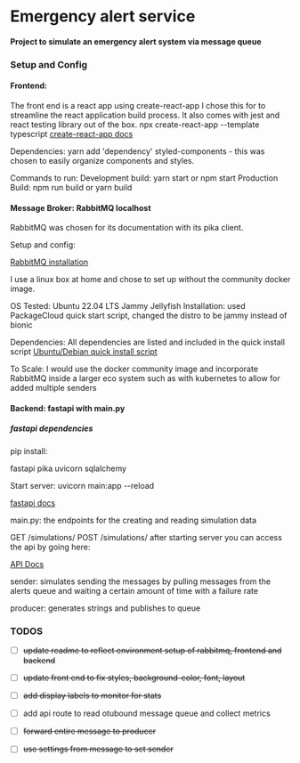 # Emergency alert service

#### Project to simulate an emergency alert system via message queue



### Setup and Config

#### Frontend: 
The front end is a react app using create-react-app
I chose this for to streamline the react application build process.
It also comes with jest and react testing library out of the box.
npx create-react-app --template typescript
[create-react-app docs](https://create-react-app.dev/docs/getting-started)

Dependencies:
    yarn add 'dependency'
    styled-components - this was chosen to easily organize components and styles.

Commands to run: 
Development build: yarn start or npm start 
Production Build: npm run build or yarn build

#### Message Broker: RabbitMQ localhost 

RabbitMQ was chosen for its documentation with its pika client. 

Setup and config:

[RabbitMQ installation](https://www.rabbitmq.com/download.html)

I use a linux box at home and chose to set up without the community docker image. 

OS Tested: Ubuntu 22.04 LTS Jammy Jellyfish
Installation: used PackageCloud quick start script, changed the distro to be jammy instead of bionic

Dependencies:
All dependencies are listed and included in the quick install script
[Ubuntu/Debian quick install script](https://www.rabbitmq.com/install-debian.html)

To Scale: 
I would use the docker community image and incorporate RabbitMQ inside a larger eco system such as with kubernetes to allow for added multiple senders


#### Backend: fastapi with main.py

##### fastapi dependencies

pip install:

fastapi
pika
uvicorn
sqlalchemy

Start server: uvicorn main:app --reload

[fastapi docs](https://fastapi.tiangolo.com/tutorial/first-steps/)

main.py: the endpoints  for the creating and reading simulation data

GET /simulations/
POST /simulations/ 
after starting server you can access the api by going here:

[API Docs](http://127.0.0.1:8000/docs)

sender: simulates sending the messages by pulling messages from the alerts queue and waiting a certain amount of time with a failure rate

producer: generates strings and publishes to queue



### TODOS
- [ ] ~~update readme to reflect environment setup of rabbitmq, frontend and backend~~
- [ ] ~~update front end to fix styles, background-color, font, layout~~
- [ ] ~~add display labels to monitor for stats~~
- [ ] add api route to read otubound message queue and collect metrics
- [ ] ~~forward entire message to producer~~
- [ ] ~~use settings from message to set sender~~

